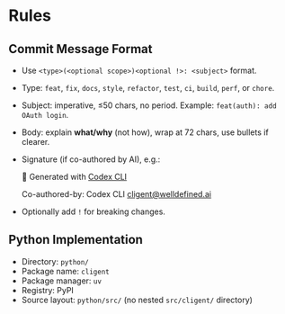 # Rules

## Commit Message Format

- Use `<type>(<optional scope>)<optional !>: <subject>` format.
- Type: `feat`, `fix`, `docs`, `style`, `refactor`, `test`, `ci`, `build`, `perf`, or `chore`.
- Subject: imperative, ≤50 chars, no period. Example: `feat(auth): add OAuth login`.
- Body: explain **what/why** (not how), wrap at 72 chars, use bullets if clearer.
- Signature (if co-authored by AI), e.g.:

  🤖 Generated with [Codex CLI](https://github.com/openai/codex)

  Co-authored-by: Codex CLI <cligent@welldefined.ai>

- Optionally add `!` for breaking changes.

## Python Implementation

- Directory: `python/`
- Package name: `cligent`
- Package manager: `uv`
- Registry: PyPI
- Source layout: `python/src/` (no nested `src/cligent/` directory)

